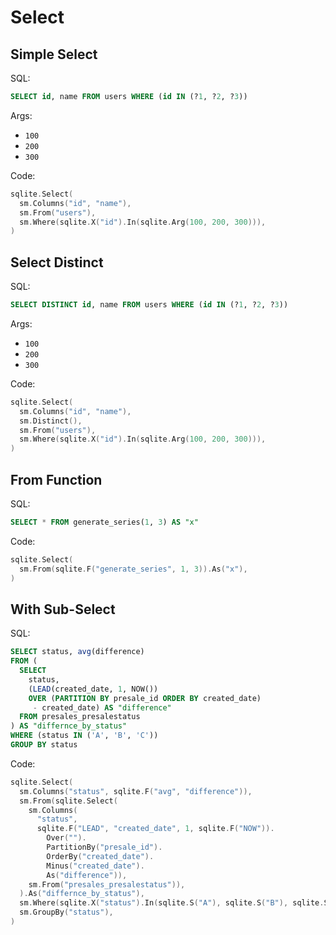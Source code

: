 # Select

## Simple Select

SQL:

```sql
SELECT id, name FROM users WHERE (id IN (?1, ?2, ?3))
```

Args:

* `100`
* `200`
* `300`

Code:

```go
sqlite.Select(
  sm.Columns("id", "name"),
  sm.From("users"),
  sm.Where(sqlite.X("id").In(sqlite.Arg(100, 200, 300))),
)
```

## Select Distinct

SQL:

```sql
SELECT DISTINCT id, name FROM users WHERE (id IN (?1, ?2, ?3))
```

Args:

* `100`
* `200`
* `300`

Code:

```go
sqlite.Select(
  sm.Columns("id", "name"),
  sm.Distinct(),
  sm.From("users"),
  sm.Where(sqlite.X("id").In(sqlite.Arg(100, 200, 300))),
)
```

## From Function

SQL:

```sql
SELECT * FROM generate_series(1, 3) AS "x"
```

Code:

```go
sqlite.Select(
  sm.From(sqlite.F("generate_series", 1, 3)).As("x"),
)
```

## With Sub-Select

SQL:

```sql
SELECT status, avg(difference)
FROM (
  SELECT
    status,
    (LEAD(created_date, 1, NOW())
    OVER (PARTITION BY presale_id ORDER BY created_date)
     - created_date) AS "difference"
  FROM presales_presalestatus
) AS "differnce_by_status"
WHERE (status IN ('A', 'B', 'C'))
GROUP BY status
```

Code:

```go
sqlite.Select(
  sm.Columns("status", sqlite.F("avg", "difference")),
  sm.From(sqlite.Select(
    sm.Columns(
      "status",
      sqlite.F("LEAD", "created_date", 1, sqlite.F("NOW")).
        Over("").
        PartitionBy("presale_id").
        OrderBy("created_date").
        Minus("created_date").
        As("difference")),
    sm.From("presales_presalestatus")),
  ).As("differnce_by_status"),
  sm.Where(sqlite.X("status").In(sqlite.S("A"), sqlite.S("B"), sqlite.S("C"))),
  sm.GroupBy("status"),
)
```
